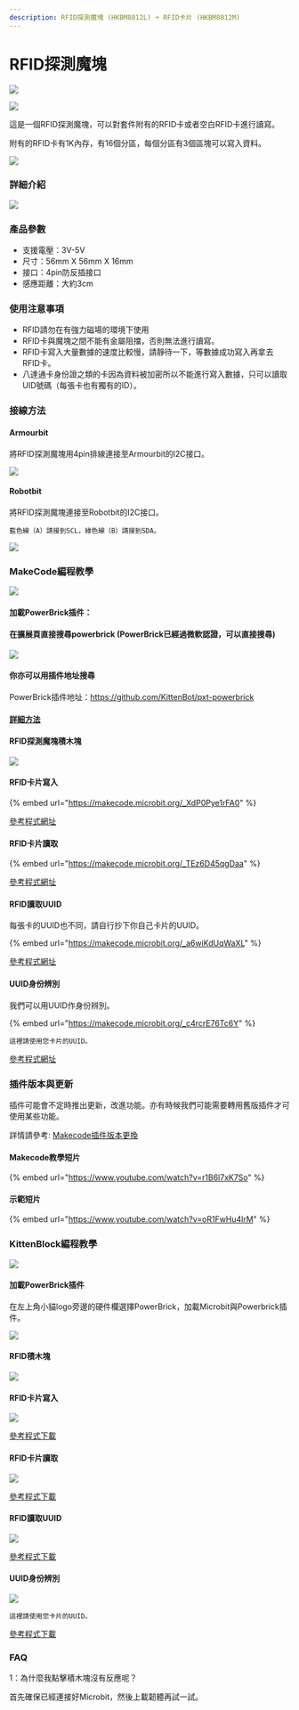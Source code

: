 ```yaml
---
description: RFID探測魔塊 (HKBM8012L) + RFID卡片 (HKBM8012M)
---
```


# RFID探測魔塊

![](https://kittenbothk.readthedocs.io/en/latest/\_images/10\_04.png)

![](https://kittenbothk.readthedocs.io/en/latest/\_images/10\_05.png)

這是一個RFID探測魔塊，可以對套件附有的RFID卡或者空白RFID卡進行讀寫。

附有的RFID卡有1K內存，有16個分區，每個分區有3個區塊可以寫入資料。

![](https://kittenbothk.readthedocs.io/en/latest/\_images/IMG\_2583.GIF)

### 詳細介紹

![](https://kittenbothk.readthedocs.io/en/latest/\_images/10\_03.png)

### 產品參數

* 支援電壓：3V-5V
* 尺寸：56mm X 56mm X 16mm
* 接口：4pin防反插接口
* 感應距離：大約3cm

### 使用注意事項

* RFID請勿在有強力磁場的環境下使用
* RFID卡與魔塊之間不能有金屬阻擋，否則無法進行讀寫。
* RFID卡寫入大量數據的速度比較慢，請靜待一下，等數據成功寫入再拿去RFID卡。
* 八達通卡身份證之類的卡因為資料被加密所以不能進行寫入數據，只可以讀取UID號碼（每張卡也有獨有的ID）。

### 接線方法

#### Armourbit

將RFID探測魔塊用4pin排線連接至Armourbit的I2C接口。

![](https://kittenbothk.readthedocs.io/en/latest/\_images/rfid\_wire.png)

#### Robotbit

將RFID探測魔塊連接至Robotbit的I2C接口。

```
藍色線（A）請接到SCL，綠色線（B）請接到SDA。
```

![](https://kittenbothk.readthedocs.io/en/latest/\_images/rfid\_wire1.png)

### MakeCode編程教學

![](https://kittenbothk.readthedocs.io/en/latest/\_images/mcbanner13.png)

#### 加載PowerBrick插件：

#### 在擴展頁直接搜尋powerbrick (PowerBrick已經過微軟認證，可以直接搜尋)

![](https://kittenbothk.readthedocs.io/en/latest/\_images/powerbrick\_search.png)

#### 你亦可以用插件地址搜尋

PowerBrick插件地址：https://github.com/KittenBot/pxt-powerbrick

#### [詳細方法](../../programmingplatforms/makecode/kittenbotandmakecode.md)

#### RFID探測魔塊積木塊

![](https://kittenbothk.readthedocs.io/en/latest/\_images/rfidblocks.png)

#### RFID卡片寫入

{% embed url="https://makecode.microbit.org/_XdP0Pye1rFA0" %}

[參考程式網址](https://makecode.microbit.org/\_XdP0Pye1rFA0)

#### RFID卡片讀取

{% embed url="https://makecode.microbit.org/_TEz6D45qgDaa" %}

[參考程式網址](https://makecode.microbit.org/\_TEz6D45qgDaa)

#### RFID讀取UUID

每張卡的UUID也不同，請自行抄下你自己卡片的UUID。

{% embed url="https://makecode.microbit.org/_a6wiKdUqWaXL" %}

[參考程式網址](https://makecode.microbit.org/\_a6wiKdUqWaXL)

#### UUID身份辨別

我們可以用UUID作身份辨別。

{% embed url="https://makecode.microbit.org/_c4rcrE76Tc6Y" %}

```
這裡請使用您卡片的UUID。
```

[參考程式網址](https://makecode.microbit.org/\_c4rcrE76Tc6Y)

### 插件版本與更新

插件可能會不定時推出更新，改進功能。亦有時候我們可能需要轉用舊版插件才可使用某些功能。

詳情請參考: [Makecode插件版本更換](../../programmingplatforms/makecode/makecodeextupdate.md)

#### Makecode教學短片

{% embed url="https://www.youtube.com/watch?v=r1B6l7xK7So" %}

#### 示範短片

{% embed url="https://www.youtube.com/watch?v=oR1FwHu4lrM" %}

### KittenBlock編程教學

![](https://kittenbothk.readthedocs.io/en/latest/\_images/kbbanner7.png)

#### 加載PowerBrick插件

在左上角小貓logo旁邊的硬件欄選擇PowerBrick，加載Microbit與Powerbrick插件。

![](https://kittenbothk.readthedocs.io/en/latest/\_images/addextension1.png)

#### RFID積木塊

![](https://kittenbothk.readthedocs.io/en/latest/\_images/kbrfidblocks.png)

#### RFID卡片寫入

![](https://kittenbothk.readthedocs.io/en/latest/\_images/rfidwrite1.png)

[參考程式下載](https://bit.ly/PowerbrickM8\_01sb3)

#### RFID卡片讀取

![](https://kittenbothk.readthedocs.io/en/latest/\_images/rfidread1.png)

[參考程式下載](https://bit.ly/PowerbrickM8\_02sb3)

#### RFID讀取UUID

![](https://kittenbothk.readthedocs.io/en/latest/\_images/uidread1.png)

[參考程式下載](https://bit.ly/PowerbrickM8\_03sb3)

#### UUID身份辨別

![](https://kittenbothk.readthedocs.io/en/latest/\_images/uididentify1.png)

```
這裡請使用您卡片的UUID。
```

[參考程式下載](https://bit.ly/PowerbrickM8\_04sb3)

### FAQ

1：為什麼我點擊積木塊沒有反應呢？

首先確保已經連接好Microbit，然後上載韌體再試一試。
